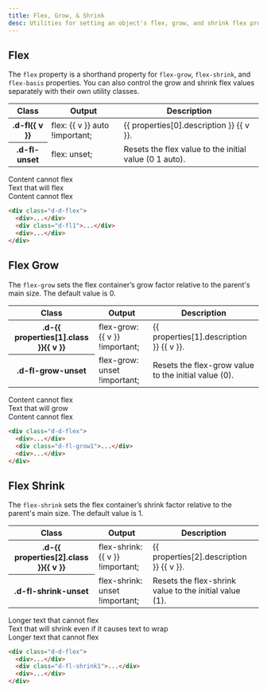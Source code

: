 ```yaml
---
title: Flex, Grow, & Shrink
desc: Utilities for setting an object's flex, grow, and shrink flex properties.
---
```


## Flex

The `flex` property is a shorthand property for `flex-grow`, `flex-shrink`, and `flex-basis` properties. You can also
control the grow and shrink flex values separately with their own utility classes.

<table class="d-table dialtone-doc-table">
  <thead>
    <tr>
      <th scope="col" class="d-w20p">Class</th>
      <th scope="col" class="d-w30p">Output</th>
      <th scope="col">Description</th>
    </tr>
  </thead>
  <tbody>
    <tr v-for="v in properties[0].values">
      <th scope="row" class="d-ff-mono d-fc-purple d-fw-normal d-fs12">.d-fl{{ v }}</th>
      <td class="d-ff-mono d-fc-orange d-fs12">flex: {{ v }} auto !important;</td>
      <td>{{ properties[0].description }} {{ v }}.</td>
    </tr>
    <tr>
      <th scope="row" class="d-ff-mono d-fc-purple d-fw-normal d-fs12">.d-fl-unset</th>
      <td class="d-ff-mono d-fc-orange d-fs12">flex: unset;</td>
      <td>Resets the flex value to the initial value (0 1 auto).</td>
    </tr>
  </tbody>
</table>

<code-well-header class="d-fl-center d-fd-column d-p24 d-bgc-magenta-100 d-bgo50 d-w100p d-hmn216 d-of-auto" custom>
  <div class="d-d-flex d-w100p d-bar8 d-bgc-magenta-100">
    <div class="d-fl-none d-p16 d-fs14 d-lh-tight d-bgc-magenta-100 d-ps-relative">Content cannot flex</div>
    <div class="d-fl1 d-p16 d-fs14 d-lh-tight d-bgc-magenta-100 d-ps-relative">Text that will flex</div>
    <div class="d-fl-none d-p16 d-fs14 d-lh-tight d-bgc-magenta-100 d-ps-relative">Content cannot flex</div>
  </div>
</code-well-header>

```html
<div class="d-d-flex">
  <div>...</div>
  <div class="d-fl1">...</div>
  <div>...</div>
</div>
```

## Flex Grow

The `flex-grow` sets the flex container’s grow factor relative to the parent's main size. The default value is 0.

<table class="d-table dialtone-doc-table">
  <thead>
    <tr>
      <th scope="col" class="d-w20p">Class</th>
      <th scope="col" class="d-w30p">Output</th>
      <th scope="col">Description</th>
    </tr>
  </thead>
  <tbody>
    <tr v-for="v in properties[1].values">
      <th scope="row" class="d-ff-mono d-fc-purple d-fw-normal d-fs12">.d-{{ properties[1].class }}{{ v }}</th>
      <td class="d-ff-mono d-fc-orange d-fs12">flex-grow: {{ v }} !important;</td>
      <td>{{ properties[1].description }} {{ v }}.</td>
    </tr>
    <tr>
      <th scope="row" class="d-ff-mono d-fc-purple d-fw-normal d-fs12">.d-fl-grow-unset</th>
      <td class="d-ff-mono d-fc-orange-600 d-fs12">flex-grow: unset !important;</td>
      <td>Resets the flex-grow value to the initial value (0).</td>
    </tr>
  </tbody>
</table>

<code-well-header class="d-fl-center d-fd-column d-p24 d-bgc-purple-100 d-bgo50 d-w100p d-hmn216 d-of-auto" custom>
  <div class="d-d-flex d-w100p d-bar8 d-bgc-purple-100">
    <div class="d-fl-none d-p16 d-fs14 d-lh-tight d-bgc-purple-100">Content cannot flex</div>
    <div class="d-fl-grow1 d-p16 d-fs14 d-lh-tight d-bgc-purple-200">Text that will grow</div>
    <div class="d-fl-none d-p16 d-fs14 d-lh-tight d-bgc-purple-100">Content cannot flex</div>
  </div>
</code-well-header>

```html
<div class="d-d-flex">
  <div>...</div>
  <div class="d-fl-grow1">...</div>
  <div>...</div>
</div>
```

## Flex Shrink

The `flex-shrink` sets the flex container’s shrink factor relative to the parent's main size. The default value is 1.

<table class="d-table dialtone-doc-table">
  <thead>
    <tr>
      <th scope="col" class="d-w20p">Class</th>
      <th scope="col" class="d-w30p">Output</th>
      <th scope="col">Description</th>
    </tr>
  </thead>
  <tbody>
    <tr v-for="v in properties[2].values">
      <th scope="row" class="d-ff-mono d-fc-purple d-fw-normal d-fs12">.d-{{ properties[2].class }}{{ v }}</th>
      <td class="d-ff-mono d-fc-orange d-fs12">flex-shrink: {{ v }} !important;</td>
      <td>{{ properties[2].description }} {{ v }}.</td>
    </tr>
    <tr>
      <th scope="row" class="d-ff-mono d-fc-purple d-fw-normal d-fs12">.d-fl-shrink-unset</th>
      <td class="d-ff-mono d-fc-orange d-fs12">flex-shrink: unset !important;</td>
      <td>Resets the flex-shrink value to the initial value (1).</td>
    </tr>
  </tbody>
</table>

<code-well-header class="d-fl-center d-fd-column d-p24 d-bgc-red-100 d-bgo50 d-w100p d-hmn216 d-of-auto" custom>
  <div class="d-d-flex d-w5 d-bar8 d-bgc-red-100">
    <div class="d-fl-none d-p16 d-fs14 d-lh-tight d-bgc-red-100">Longer text that cannot flex</div>
    <div class="d-fl-shrink1 d-p16 d-fs14 d-lh-tight d-bgc-red-200">Text that will shrink even if it causes text to wrap</div>
    <div class="d-fl-none d-p16 d-fs14 d-lh-tight d-bgc-red-100">Longer text that cannot flex</div>
  </div>
</code-well-header>

```html
<div class="d-d-flex">
  <div>...</div>
  <div class="d-fl-shrink1">...</div>
  <div>...</div>
</div>
```

<script setup>
  import { properties } from '@data/flex.json';
</script>
